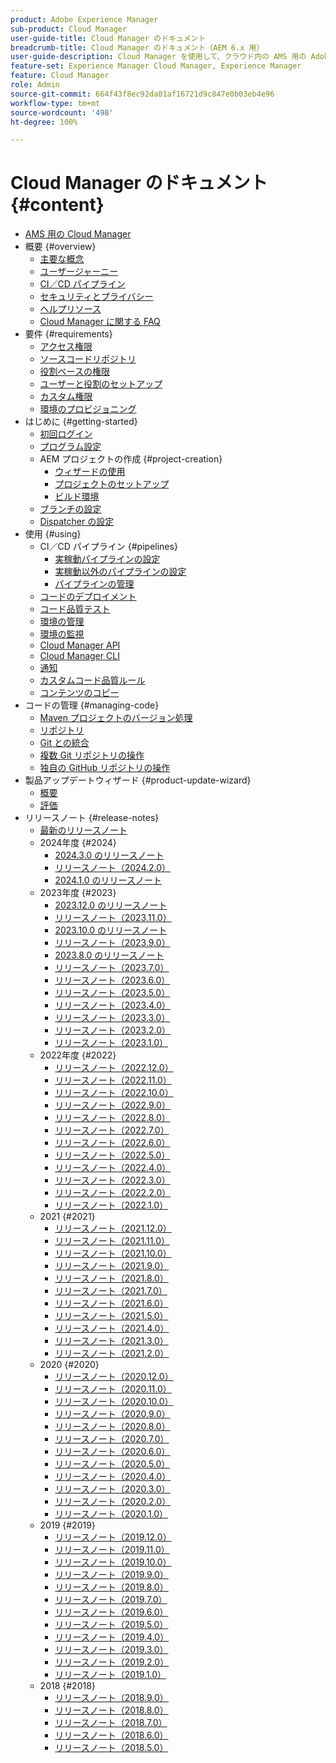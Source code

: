 ```yaml
---
product: Adobe Experience Manager
sub-product: Cloud Manager
user-guide-title: Cloud Manager のドキュメント
breadcrumb-title: Cloud Manager のドキュメント（AEM 6.x 用）
user-guide-description: Cloud Manager を使用して、クラウド内の AMS 用の Adobe Experience Manager を自己管理する方法について説明します。
feature-set: Experience Manager Cloud Manager, Experience Manager
feature: Cloud Manager
role: Admin
source-git-commit: 664f43f8ec92da01af16721d9c847e0b03eb4e96
workflow-type: tm+mt
source-wordcount: '498'
ht-degree: 100%

---
```



# Cloud Manager のドキュメント {#content}

+ [AMS 用の Cloud Manager](/help/introduction.md)
+ 概要 {#overview}
   + [主要な概念](/help/overview/key-concepts.md)
   + [ユーザージャーニー](/help/overview/user-journey.md)
   + [CI／CD パイプライン](/help/overview/ci-cd-pipelines.md)
   + [セキュリティとプライバシー](/help/overview/security-and-privacy.md)
   + [ヘルプリソース](/help/overview/help-resources.md)
   + [Cloud Manager に関する FAQ](/help/overview/faqs.md)
+ 要件 {#requirements}
   + [アクセス権限](/help/requirements/access-rights.md)
   + [ソースコードリポジトリ](/help/requirements/source-code-repository.md)
   + [役割ベースの権限](/help/requirements/role-based-permissions.md)
   + [ユーザーと役割のセットアップ](/help/requirements/users-and-roles.md)
   + [カスタム権限](/help/using/custom-permissions.md)
   + [環境のプロビジョニング](/help/requirements/environment-provisioning.md)
+ はじめに {#getting-started}
   + [初回ログイン](/help/getting-started/first-time-login.md)
   + [プログラム設定](/help/getting-started/program-setup.md)
   + AEM プロジェクトの作成 {#project-creation}
      + [ウィザードの使用](/help/getting-started/using-the-wizard.md)
      + [プロジェクトのセットアップ](/help/getting-started/project-setup.md)
      + [ビルド環境](/help/getting-started/build-environment.md)
   + [ブランチの設定](/help/getting-started/configuring-branches.md)
   + [Dispatcher の設定](/help/getting-started/dispatcher-configurations.md)
+ 使用 {#using}
   + CI／CD パイプライン {#pipelines}
      + [実稼動パイプラインの設定](/help/using/production-pipelines.md)
      + [実稼動以外のパイプラインの設定](/help/using/non-production-pipelines.md)
      + [パイプラインの管理](/help/using/managing-pipelines.md)
   + [コードのデプロイメント](/help/using/code-deployment.md)
   + [コード品質テスト](/help/using/code-quality-testing.md)
   + [環境の管理](/help/using/managing-environments.md)
   + [環境の監視](/help/using/monitoring-environments.md)
   + [Cloud Manager API](https://developer.adobe.com/experience-cloud/cloud-manager/reference/api/)
   + [Cloud Manager CLI](https://github.com/adobe/aio-cli-plugin-cloudmanager/blob/main/README.md)
   + [通知](/help/using/notifications.md)
   + [カスタムコード品質ルール](/help/using/custom-code-quality-rules.md)
   + [コンテンツのコピー](/help/using/content-copy.md)
+ コードの管理 {#managing-code}
   + [Maven プロジェクトのバージョン処理](/help/managing-code/maven-project-version.md)
   + [リポジトリ](/help/managing-code/repositories.md)
   + [Git との統合](/help/managing-code/git-integration.md)
   + [複数 Git リポジトリの操作](/help/managing-code/multiple-git-repos.md)
   + [独自の GitHub リポジトリの操作](/help/managing-code/byo-github.md)
+ 製品アップデートウィザード {#product-update-wizard}
   + [概要](/help/product-update-wizard/overview.md)
   + [評価](/help/product-update-wizard/evaluation.md)
+ リリースノート {#release-notes}
   + [最新のリリースノート](/help/release-notes/current.md)
   + 2024年度 {#2024}
      + [2024.3.0 のリリースノート](/help/release-notes/2024/2024-3-0.md)
      + [リリースノート（2024.2.0）](/help/release-notes/2024/2024-2-0.md)
      + [2024.1.0 のリリースノート](/help/release-notes/2024/2024-1-0.md)
   + 2023年度 {#2023}
      + [2023.12.0 のリリースノート](/help/release-notes/2023/2023-12-0.md)
      + [リリースノート（2023.11.0）](/help/release-notes/2023/2023-11-0.md)
      + [2023.10.0 のリリースノート](/help/release-notes/2023/2023-10-0.md)
      + [リリースノート（2023.9.0）](/help/release-notes/2023/2023-9-0.md)
      + [2023.8.0 のリリースノート](/help/release-notes/2023/2023-8-0.md)
      + [リリースノート（2023.7.0）](/help/release-notes/2023/2023-7-0.md)
      + [リリースノート（2023.6.0）](/help/release-notes/2023/2023-6-0.md)
      + [リリースノート（2023.5.0）](/help/release-notes/2023/2023-5-0.md)
      + [リリースノート（2023.4.0）](/help/release-notes/2023/2023-4-0.md)
      + [リリースノート（2023.3.0）](/help/release-notes/2023/2023-3-0.md)
      + [リリースノート（2023.2.0）](/help/release-notes/2023/2023-2-0.md)
      + [リリースノート（2023.1.0）](/help/release-notes/2023/2023-1-0.md)
   + 2022年度 {#2022}
      + [リリースノート（2022.12.0）](/help/release-notes/2022/2022-12-0.md)
      + [リリースノート（2022.11.0）](/help/release-notes/2022/2022-11-0.md)
      + [リリースノート（2022.10.0）](/help/release-notes/2022/2022-10-0.md)
      + [リリースノート（2022.9.0）](/help/release-notes/2022/2022-9-0.md)
      + [リリースノート（2022.8.0）](/help/release-notes/2022/2022-8-0.md)
      + [リリースノート（2022.7.0）](/help/release-notes/2022/2022-7-0.md)
      + [リリースノート（2022.6.0）](/help/release-notes/2022/2022-6-0.md)
      + [リリースノート（2022.5.0）](/help/release-notes/2022/2022-5-0.md)
      + [リリースノート（2022.4.0）](/help/release-notes/2022/2022-4-0.md)
      + [リリースノート（2022.3.0）](/help/release-notes/2022/2022-3-0.md)
      + [リリースノート（2022.2.0）](/help/release-notes/2022/2022-2-0.md)
      + [リリースノート（2022.1.0）](/help/release-notes/2022/2022-1-0.md)
   + 2021 {#2021}
      + [リリースノート（2021.12.0）](/help/release-notes/2021/2021-12-0.md)
      + [リリースノート（2021.11.0）](/help/release-notes/2021/2021-11-0.md)
      + [リリースノート（2021.10.0）](/help/release-notes/2021/2021-10-0.md)
      + [リリースノート（2021.9.0）](/help/release-notes/2021/2021-9-0.md)
      + [リリースノート（2021.8.0）](/help/release-notes/2021/2021-8-0.md)
      + [リリースノート（2021.7.0）](/help/release-notes/2021/2021-7-0.md)
      + [リリースノート（2021.6.0）](/help/release-notes/2021/2021-6-0.md)
      + [リリースノート（2021.5.0）](/help/release-notes/2021/2021-5-0.md)
      + [リリースノート（2021.4.0）](/help/release-notes/2021/2021-4-0.md)
      + [リリースノート（2021.3.0）](/help/release-notes/2021/2021-3-0.md)
      + [リリースノート（2021.2.0）](/help/release-notes/2021/2021-2-0.md)
   + 2020 {#2020}
      + [リリースノート（2020.12.0）](/help/release-notes/2020/2020-12-0.md)
      + [リリースノート（2020.11.0）](/help/release-notes/2020/2020-11-0.md)
      + [リリースノート（2020.10.0）](/help/release-notes/2020/2020-10-0.md)
      + [リリースノート（2020.9.0）](/help/release-notes/2020/2020-9-0.md)
      + [リリースノート（2020.8.0）](/help/release-notes/2020/2020-8-0.md)
      + [リリースノート（2020.7.0）](/help/release-notes/2020/2020-7-0.md)
      + [リリースノート（2020.6.0）](/help/release-notes/2020/2020-6-0.md)
      + [リリースノート（2020.5.0）](/help/release-notes/2020/2020-5-0.md)
      + [リリースノート（2020.4.0）](/help/release-notes/2020/2020-4-0.md)
      + [リリースノート（2020.3.0）](/help/release-notes/2020/2020-3-0.md)
      + [リリースノート（2020.2.0）](/help/release-notes/2020/2020-2-0.md)
      + [リリースノート（2020.1.0）](/help/release-notes/2020/2020-1-0.md)
   + 2019 {#2019}
      + [リリースノート（2019.12.0）](/help/release-notes/2019/2019-12-0.md)
      + [リリースノート（2019.11.0）](/help/release-notes/2019/2019-11-0.md)
      + [リリースノート（2019.10.0）](/help/release-notes/2019/2019-10-0.md)
      + [リリースノート（2019.9.0）](/help/release-notes/2019/2019-9-0.md)
      + [リリースノート（2019.8.0）](/help/release-notes/2019/2019-8-0.md)
      + [リリースノート（2019.7.0）](/help/release-notes/2019/2019-7-0.md)
      + [リリースノート（2019.6.0）](/help/release-notes/2019/2019-6-0.md)
      + [リリースノート（2019.5.0）](/help/release-notes/2019/2019-5-0.md)
      + [リリースノート（2019.4.0）](/help/release-notes/2019/2019-4-0.md)
      + [リリースノート（2019.3.0）](/help/release-notes/2019/2019-3-0.md)
      + [リリースノート（2019.2.0）](/help/release-notes/2019/2019-2-0.md)
      + [リリースノート（2019.1.0）](/help/release-notes/2019/2019-1-0.md)
   + 2018 {#2018}
      + [リリースノート（2018.9.0）](/help/release-notes/2018/2018-9-0.md)
      + [リリースノート（2018.8.0）](/help/release-notes/2018/2018-8-0.md)
      + [リリースノート（2018.7.0）](/help/release-notes/2018/2018-7-0.md)
      + [リリースノート（2018.6.0）](/help/release-notes/2018/2018-6-0.md)
      + [リリースノート（2018.5.0）](/help/release-notes/2018/2018-5-0.md)
